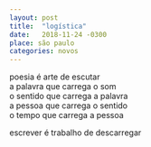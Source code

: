 ```yaml
---
layout: post
title:  "logística"
date:   2018-11-24 -0300
place: são paulo
categories: novos
---
```


<!--more-->

poesia é arte de escutar  
a palavra que carrega o som  
o sentido que carrega a palavra  
a pessoa que carrega o sentido  
o tempo que carrega a pessoa  

escrever é trabalho de descarregar
